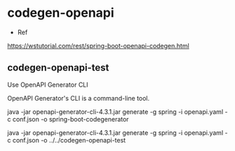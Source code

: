 # codegen-openapi

- Ref

https://wstutorial.com/rest/spring-boot-openapi-codegen.html

## codegen-openapi-test

Use OpenAPI Generator CLI

OpenAPI Generator's CLI is a command-line tool.

java -jar openapi-generator-cli-4.3.1.jar generate -g spring -i openapi.yaml -c conf.json -o spring-boot-codegenerator

java -jar openapi-generator-cli-4.3.1.jar generate -g spring -i openapi.yaml -c conf.json -o ../../codegen-openapi-test


